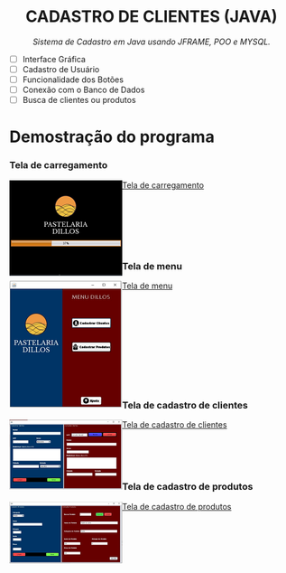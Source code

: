 <h1 align= "center">CADASTRO DE CLIENTES (JAVA)</h1>
<p align= "center"><i>Sistema de Cadastro em Java usando JFRAME, POO e MYSQL.</p></i>



- [ ] Interface Gráfica
- [ ] Cadastro de Usuário
- [ ] Funcionalidade dos Botões
- [ ] Conexão com o Banco de Dados
- [ ] Busca de clientes ou produtos 

# Demostração do programa

### Tela de carregamento

[<img align="left" src="https://raw.githubusercontent.com/matheusoliveira3/CadastroClientesAPP/main/images/Tela%20de%20carregamento%20pequena.png" />](https://raw.githubusercontent.com/matheusoliveira3/CadastroClientesAPP/main/images/Tela%20de%20carregamento.png) [Tela de carregamento](https://raw.githubusercontent.com/matheusoliveira3/CadastroClientesAPP/main/images/Tela%20de%20carregamento.png) 
<br/>
<br/>
<br/>
<br/>
<br/>
<br/>
<br/>

### Tela de menu

[<img align="left" src="https://raw.githubusercontent.com/matheusoliveira3/CadastroClientesAPP/main/images/Tela%20de%20menu%20pequena.png" />](https://raw.githubusercontent.com/matheusoliveira3/CadastroClientesAPP/main/images/Tela%20de%20menu.png) [Tela de menu](https://raw.githubusercontent.com/matheusoliveira3/CadastroClientesAPP/main/images/Tela%20de%20menu.png) 
<br/>
<br/>
<br/>
<br/>
<br/>
<br/>
<br/>
<br/>
<br/>
<br/>
<br/>

### Tela de cadastro de clientes

[<img align="left" src="https://raw.githubusercontent.com/matheusoliveira3/CadastroClientesAPP/main/images/Tela%20de%20cadastro%20de%20clientes%20pequena.png" />](https://raw.githubusercontent.com/matheusoliveira3/CadastroClientesAPP/main/images/Tela%20de%20cadastro%20de%20clientes.png) [Tela de cadastro de clientes](https://raw.githubusercontent.com/matheusoliveira3/CadastroClientesAPP/main/images/Tela%20de%20cadastro%20de%20clientes.png) 
<br/>
<br/>
<br/>
<br/>
<br/>

### Tela de cadastro de produtos

[<img align="left" src="https://raw.githubusercontent.com/matheusoliveira3/CadastroClientesAPP/main/images/Tela%20de%20cadastro%20de%20produtos%20pequena.png" />](https://raw.githubusercontent.com/matheusoliveira3/CadastroClientesAPP/main/images/Tela%20de%20cadastro%20de%20produtos.png) [Tela de cadastro de produtos](https://raw.githubusercontent.com/matheusoliveira3/CadastroClientesAPP/main/images/Tela%20de%20cadastro%20de%20produtos.png) 
<br/>
<br/>
<br/>
<br/>
<br/>
